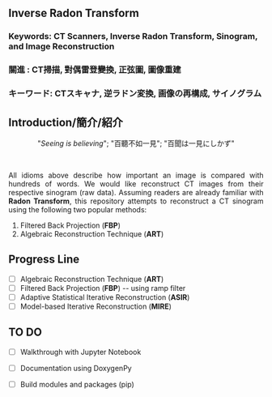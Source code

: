 ## Inverse Radon Transform ##

### Keywords: CT Scanners, Inverse Radon Transform, Sinogram, and Image Reconstruction  ###
### 關進     : CT掃描, 對偶雷登變換, 正弦圖, 圖像重建                                        ###
### キーワード: CTスキャナ, 逆ラドン変換, 画像の再構成, サイノグラム                            ###


## Introduction/簡介/紹介 ##
<p align="center">"<i>Seeing is believing</i>"; "百聽不如一見"</center>; "百聞は一見にしかず"</p> <br />

<p align="justify">All idioms above describe how important an image is compared with hundreds of words. We would like reconstruct CT images from their respective sinogram (raw data). Assuming readers are already familiar with <b>Radon Transform</b>, this repository attempts to reconstruct a CT sinogram using the following two popular methods:</p>

<ol>
  <li /> Filtered Back Projection (<b>FBP</b>) </li>
  <li /> Algebraic Reconstruction Technique (<b>ART</b>) </li>
</ol>

## Progress Line ##
- [ ] Algebraic Reconstruction Technique (**ART**)
- [ ] Filtered Back Projection (**FBP**) -- using ramp filter 
- [ ] Adaptive Statistical Iterative Reconstruction (**ASIR**)
- [ ] Model-based Iterative Reconstruction (**MIRE**)

## TO DO ##
- [ ] Walkthrough with Jupyter Notebook
- [ ] Documentation using DoxygenPy
- [ ] Build modules and packages (pip)

